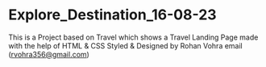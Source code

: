 # Explore_Destination_16-08-23
This is a Project based on Travel which shows a Travel Landing Page made with the help of HTML &amp; CSS 
Styled & Designed by Rohan Vohra
email (rvohra356@gmail.com)
